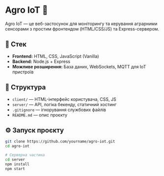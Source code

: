 # Agro IoT 🌿

Agro IoT — це веб-застосунок для моніторингу та керування аграрними сенсорами з простим фронтендом (HTML/CSS/JS) та Express-сервером.

## 📌 Стек

- **Frontend:** HTML, CSS, JavaScript (Vanilla)
- **Backend:** Node.js + Express
- **Можливе розширення:** База даних, WebSockets, MQTT для IoT пристроїв

## 📁 Структура

- `client/` — HTML-інтерфейс користувача, CSS, JS
- `server/` — API, логіка бекенду, статичний хостинг
- `.gitignore` — ігнорування службових файлів
- `README.md` — опис проєкту

## ⚙️ Запуск проєкту

```bash
git clone https://github.com/yourname/agro-iot.git
cd agro-iot

# Серверна частина
cd server
npm install
npm start

